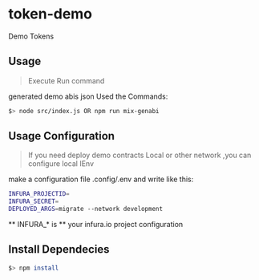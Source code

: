 # token-demo
Demo Tokens

## Usage 

> Execute Run command

generated demo abis json Used the Commands:

``` bash
$> node src/index.js OR npm run mix-genabi

```

## Usage Configuration

> If you need deploy demo contracts Local or other network ,you can configure local IEnv

make a configuration file .config/.env and write like this:

``` bash
INFURA_PROJECTID=
INFURA_SECRET=
DEPLOYED_ARGS=migrate --network development
```

** INFURA_* is ** your infura.io project configuration

## Install Dependecies 

``` bash
$> npm install
```
